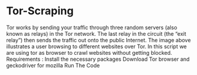# Tor-Scraping 
Tor works by sending your traffic through three random servers (also known as relays) in the Tor network. The last relay in the circuit (the “exit relay”) then sends the traffic out onto the public Internet. The image above illustrates a user browsing to different websites over Tor.
In this script we are using tor as browser to crawl websites without getting blocked.
Requirements : 
Install the necessary packages
Download Tor browser and geckodriver for mozilla 
Run The Code
